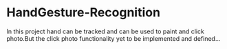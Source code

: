 # HandGesture-Recognition
In this project hand can be tracked and can be used to paint and click photo.But the click photo functionality yet to be implemented and defined...

